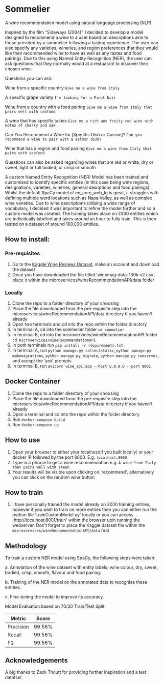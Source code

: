# Sommelier
A wine recommendation model using natural language processing (NLP)

Inspired by the film "Sideways (2004)" I decided to develop a model designed to recommend a wine to a user based on descriptions akin to those provided by a sommelier following a tasting experience. The user can also specify any varieties, wineries, and region preferences that they would like their recommended wine to have as well as any tastes and food pairings. Due to this using Named Entity Recognition (NER), the user can ask questions that they normally would at a restuarant to discover their chosen wine.

Questions you can ask:

Wine from a specific country
`Give me a wine from Italy`

A specific grape variety
`I'm looking for a Pinot Noir`

Wine from a country with a food pairing
`Give me a wine from Italy that pairs well with seafood`

A wine that has specific tastes
`Give me a rich and fruity red wine with notes of cherry and oak`

Can You Recommend a Wine for [Specific Dish or Cuisine]?
`Can you recommend a wine to pair with a salmon dish?`

Wine that has a region and food pairing
`Give me a wine from Italy that pairs with seafood`

Questions can also be asked regarding wines that are red or white, dry or sweet, light or full bodied, or crisp or smooth 

A custom Named Entity Recognition (NER) Model has been trained and customised to identify specific entities (in this case being wine regions, designations, varieties, wineries, general desriptions and food pairings). Whilst the default SpaCy model of en_core_web_lg is great, it struggles with defining multiple word locations such as Napa Valley, as well as complex wine varieties. Due to wine descriptions utilising a wide range of vocabulary, I decided it was important to refine the model further and so a custom model was created. The training takes place on 2000 entities which are individually labelled and takes around an hour to fully train. This is then tested on a dataset of around 100,000 entities.

## How to install:

### Pre-requisites

1. Go to the [Kaggle Wine Reviews Dataset](https://www.kaggle.com/datasets/zynicide/wine-reviews), make an account and download the dataset
2. Once you have downloaded the file titled 'winemag-data-130k-v2.csv', place it within the microservices/wineRecommendationAPI/data folder

### Locally

1. Clone the repo to a folder directory of your choosing
2. Place the file downloaded from the pre-requisite step into the microservices/wineRecommendationAPI/data directory if you haven't already
3. Open two terminals and cd into the repo within the folder directory
4. In terminal A, cd into the sommelier folder `cd sommelier`
5. In terminal B, cd into the microservices/wineRecommendationAPI folder `cd microservices/wineRecommendationAPI`
6. In both terminals run `pip install -r requirements.txt`
7. In terminal A, run `python manage.py collectstatic`, `python manage.py makemigrations`, `python manage.py migrate`, `python manage.py runserver`, and accept the 'yes' prompts
8. In terminal B, run `uvicorn wine_api:app --host 0.0.0.0 --port 8001`

## Docker Container

1. Clone the repo to a folder directory of your choosing
2. Place the file downloaded from the pre-requisite step into the microservices/wineRecommendationAPI/data directory if you haven't already
3. Open a terminal and cd into the repo within the folder directory
4. Run `docker-compose build`
5. Run `docker-compose up`

## How to use

1. Open your browser to either your localhost(if you built locally) or your docker IP followed by the port 8000. E.g. `localhost:8000`
2. Type in a phrase to get a wine recommendation e.g. `A wine from Italy that pairs well with steak`
3. Your results will be visible upon clicking on 'recommend', alternatively you can click on the random wine button

## How to train

1. I have personally trained the model already on 2000 training entries, however if you wish to train on more entries then you can either run the python file 'trainCustomModel.py' locally or you can access 'http://localhost:8001/train' within the browser upin running the webserver. Don't forget to place the Kaggle dataset file within the `microservices/wineRecommendationAPI/data` first

## Methodology

To train a custom NER model using SpaCy, the following steps were taken:

a. Annotation of the wine dataset with entity labels; wine colour, dry, sweet, bodied, crisp, smooth, flavour and food pairing.

b. Training of the NER model on the annotated data to recognise these entities.

c. Fine-tuning the model to improve its accuracy.

Model Evaluation based on 70/30 Train/Test Split

| Metric    | Score |
|-----------|-------|
| Precision |99.56% |
| Recall    |99.56% |
| F1        |99.56% |

## Acknowledgements

A big thanks to Zack Thoutt for providing further inspiration and a test datatset.